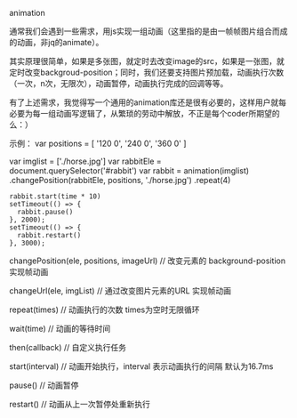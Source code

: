 animation

通常我们会遇到一些需求，用js实现一组动画（这里指的是由一帧帧图片组合而成的动画，非jq的animate）。

其实原理很简单，如果是多张图，就定时去改变image的src，如果是一张图，就定时改变backgroud-position；同时，我们还要支持图片预加载，动画执行次数（一次，n次，无限次），动画暂停，动画执行完成的回调等等。

有了上述需求，我觉得写一个通用的animation库还是很有必要的，这样用户就每必要为每一组动画写逻辑了，从繁琐的劳动中解放，不正是每个coder所期望的么：）



示例：
var positions = [
     '120 0', '240 0', '360 0'
    ]


var imglist = ['./horse.jpg']
    var rabbitEle = document.querySelector('#rabbit')
    var rabbit = animation(imglist)
    .changePosition(rabbitEle, positions, './horse.jpg')
    .repeat(4)

    rabbit.start(time * 10)
    setTimeout(() => {
      rabbit.pause()
    }, 2000);
    setTimeout(() => {
      rabbit.restart()
    }, 3000);


changePosition(ele, positions, imageUrl)  // 改变元素的 background-position 实现帧动画
    
changeUrl(ele, imgList) // 通过改变图片元素的URL 实现帧动画

repeat(times) // 动画执行的次数 times为空时无限循环

wait(time) // 动画的等待时间

then(callback) // 自定义执行任务

start(interval) // 动画开始执行，interval 表示动画执行的间隔 默认为16.7ms

pause() // 动画暂停

restart() // 动画从上一次暂停处重新执行
